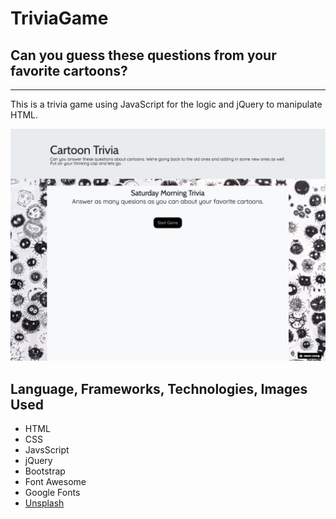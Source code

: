 # TriviaGame
## Can you guess these questions from your favorite cartoons?

---
This is a trivia game using JavaScript for the logic and jQuery to manipulate HTML. 

![Screenprint](assets/images/trivia.png)

## Language, Frameworks, Technologies, Images Used
- HTML
- CSS
- JavsScript
- jQuery
- Bootstrap
- Font Awesome
- Google Fonts
- [Unsplash](https://unsplash.com/@ninjason?utm_medium=referral&utm_campaign=photographer-credit&utm_content=creditBadge)

# 




